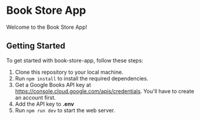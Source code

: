 # Book Store App

Welcome to the Book Store App!

## Getting Started

To get started with book-store-app, follow these steps:

1. Clone this repository to your local machine.
2. Run `npm install` to install the required dependencies.
3. Get a Google Books API key at https://console.cloud.google.com/apis/credentials. You'll have to create an account first.
4. Add the API key to **.env**
5. Run `npm run dev` to start the web server.
